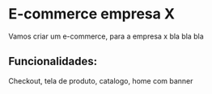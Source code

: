# E-commerce empresa X

Vamos criar um e-commerce, para a empresa x bla bla bla

## Funcionalidades:
Checkout, tela de produto, catalogo, home com banner